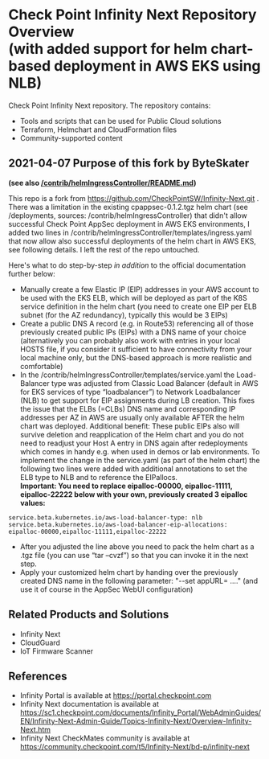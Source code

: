 # Check Point Infinity Next Repository Overview <br/>(with added support for helm chart-based deployment in AWS EKS using NLB)

Check Point Infinity Next repository.
The repository contains:
* Tools and scripts that can be used for Public Cloud solutions
* Terraform, Helmchart and CloudFormation files
* Community-supported content

## 2021-04-07 Purpose of this fork by ByteSkater
**(see also [/contrib/helmIngressController/README.md](/contrib/helmIngressController/README.md))**

This repo is a fork from https://github.com/CheckPointSW/Infinity-Next.git .
There was a limitation in the existing cpappsec-0.1.2.tgz helm chart (see /deployments, sources: /contrib/helmIngressController) that didn't allow successful Check Point AppSec deployment in AWS EKS environments, I added two lines in /contrib/helmIngressController/templates/ingress.yaml that now allow also successful deployments of the helm chart in AWS EKS, see following details.
I left the rest of the repo untouched.

Here's what to do step-by-step *in addition* to the official documentation further below:

* Manually create a few Elastic IP (EIP) addresses in your AWS account to be used with the EKS ELB, which will be deployed as part of the K8S service definition in the helm chart (you need to create one EIP per ELB subnet (for the AZ redundancy), typically this would be 3 EIPs) 
* Create a public DNS A record (e.g. in Route53) referencing all of those previously created public IPs (EIPs) with a DNS name of your choice
(alternatively you can probably also work with entries in your local HOSTS file, if you consider it sufficient to have connectivity from your local machine only, but the DNS-based approach is more realistic and comfortable)
* In the /contrib/helmIngressController/templates/service.yaml the Load-Balancer type was adjusted from Classic Load Balancer (default in AWS for EKS services of type “loadbalancer”) to Network Loadbalancer (NLB) to get support for EIP assignments during LB creation. This fixes the issue that the ELBs (=CLBs) DNS name and corresponding IP addresses per AZ in AWS are usually only available AFTER the helm chart was deployed.
Additional benefit: These public EIPs also will survive deletion and reapplication of the Helm chart and you do not need to readjust your Host A entry in DNS again after redeployments which comes in handy e.g. when used in demos or lab environments. 
To implement the change in the service.yaml (as part of the helm chart) the following two lines were added with additional annotations to set the ELB type to NLB and to reference the EIPallocs.
<br/>**Important: You need to replace eipalloc-00000, eipalloc-11111, eipalloc-22222 below with your own, previously created 3 eipalloc values:**
```
service.beta.kubernetes.io/aws-load-balancer-type: nlb
service.beta.kubernetes.io/aws-load-balancer-eip-allocations: eipalloc-00000,eipalloc-11111,eipalloc-22222
```
* After you adjusted the line above you need to pack the helm chart as a .tgz file (you can use “tar –cvzf”) so that you can invoke it in the next step.
* Apply your customized helm chart by handing over the previously created DNS name in the following parameter: "--set appURL= ...." (and use it of course in the AppSec WebUI configuration)

## Related Products and Solutions
* Infinity Next
* CloudGuard
* IoT Firmware Scanner

## References
* Infinity Portal is available at https://portal.checkpoint.com
* Infinity Next documentation is available at https://sc1.checkpoint.com/documents/Infinity_Portal/WebAdminGuides/EN/Infinity-Next-Admin-Guide/Topics-Infinity-Next/Overview-Infinity-Next.htm 
* Infinity Next CheckMates community is available at https://community.checkpoint.com/t5/Infinity-Next/bd-p/infinity-next
